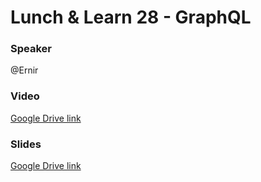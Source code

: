 # Lunch & Learn 28 - GraphQL

### Speaker
@Ernir

### Video
[Google Drive link](https://drive.google.com/file/d/1-sSAgu_KRWcsVV29f6Iz77kerH130oke/view?usp=sharing)

### Slides
[Google Drive link](https://drive.google.com/file/d/1mtDb7hILdua0lzlBPr5mbsA8SsAc5upB/view?usp=sharing)
